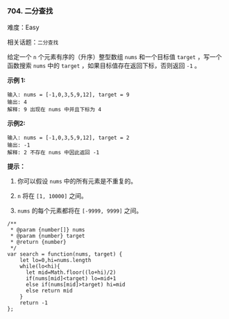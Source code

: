 ### 704. 二分查找

难度：Easy

相关话题：`二分查找`

给定一个 `n` 个元素有序的（升序）整型数组 `nums`  和一个目标值 `target`  ，写一个函数搜索 `nums` 中的  `target` ，如果目标值存在返回下标，否则返回  `-1` 。




**示例 1:** 



```
输入: nums = [-1,0,3,5,9,12], target = 9
输出: 4
解释: 9 出现在 nums 中并且下标为 4
```


**示例2:** 



```
输入: nums = [-1,0,3,5,9,12], target = 2
输出: -1
解释: 2 不存在 nums 中因此返回 -1
```






**提示：** 




1. 你可以假设  `nums` 中的所有元素是不重复的。

2.  `n` 将在 `[1, 10000]` 之间。

3.  `nums` 的每个元素都将在 `[-9999, 9999]` 之间。




```
/**
 * @param {number[]} nums
 * @param {number} target
 * @return {number}
 */
var search = function(nums, target) {
    let lo=0,hi=nums.length
    while(lo<hi){
      let mid=Math.floor((lo+hi)/2)
      if(nums[mid]<target) lo=mid+1
      else if(nums[mid]>target) hi=mid
      else return mid
    }
    return -1
};
```

